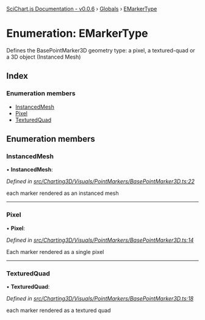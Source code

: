 [SciChart.js Documentation - v0.0.6](../README.md) › [Globals](../globals.md) › [EMarkerType](emarkertype.md)

# Enumeration: EMarkerType

Defines the BasePointMarker3D geometry type: a pixel, a textured-quad or a 3D object (Instanced Mesh)

## Index

### Enumeration members

* [InstancedMesh](emarkertype.md#instancedmesh)
* [Pixel](emarkertype.md#pixel)
* [TexturedQuad](emarkertype.md#texturedquad)

## Enumeration members

###  InstancedMesh

• **InstancedMesh**:

*Defined in [src/Charting3D/Visuals/PointMarkers/BasePointMarker3D.ts:22](https://github.com/ABTSoftware/SciChart.Dev/blob/ff9f38d289/Web/src/SciChart/src/Charting3D/Visuals/PointMarkers/BasePointMarker3D.ts#L22)*

each marker rendered as an instanced mesh

___

###  Pixel

• **Pixel**:

*Defined in [src/Charting3D/Visuals/PointMarkers/BasePointMarker3D.ts:14](https://github.com/ABTSoftware/SciChart.Dev/blob/ff9f38d289/Web/src/SciChart/src/Charting3D/Visuals/PointMarkers/BasePointMarker3D.ts#L14)*

Each marker rendered as a single pixel

___

###  TexturedQuad

• **TexturedQuad**:

*Defined in [src/Charting3D/Visuals/PointMarkers/BasePointMarker3D.ts:18](https://github.com/ABTSoftware/SciChart.Dev/blob/ff9f38d289/Web/src/SciChart/src/Charting3D/Visuals/PointMarkers/BasePointMarker3D.ts#L18)*

each marker rendered as a textured quad
